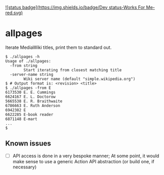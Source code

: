 [![status badge](https://img.shields.io/badge/Dev status-Works For Me-red.svg)](https://shields.io/)

allpages
========

Iterate MediaWiki titles, print them to standard out.

```console
$ ./allpages -h
Usage of ./allpages:
  -from string
        Start iterating from closest matching title
  -server-name string
        Wiki server name (default "simple.wikipedia.org")
$ # Output format is: <revision> <title>
$ ./allpages -from E
6173530 E. E. Cummings
6624167 E. L. Doctorow
5665538 E. R. Braithwaite
6786663 E. Ruth Anderson
6942382 E
6622285 E-book reader
6871148 E-mart
...
$
```


Known issues
------------

- [ ] API access is done in a very bespoke manner; At some point, it would make sense to use a
      generic Action API abstraction (or build one, if necessary)
